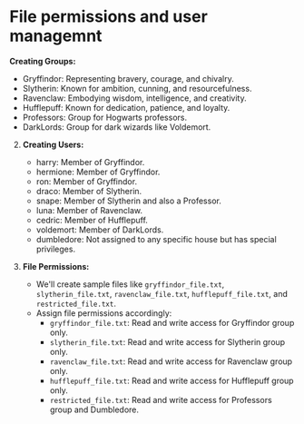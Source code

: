 # File permissions and user managemnt


**Creating Groups:**

   - Gryffindor: Representing bravery, courage, and chivalry.
   - Slytherin: Known for ambition, cunning, and resourcefulness.
   - Ravenclaw: Embodying wisdom, intelligence, and creativity.
   - Hufflepuff: Known for dedication, patience, and loyalty.
   - Professors: Group for Hogwarts professors.
   - DarkLords: Group for dark wizards like Voldemort.

2. **Creating Users:**

   - harry: Member of Gryffindor.
   - hermione: Member of Gryffindor.
   - ron: Member of Gryffindor.
   - draco: Member of Slytherin.
   - snape: Member of Slytherin and also a Professor.
   - luna: Member of Ravenclaw.
   - cedric: Member of Hufflepuff.
   - voldemort: Member of DarkLords.
   - dumbledore: Not assigned to any specific house but has special privileges.

3. **File Permissions:**

   - We'll create sample files like `gryffindor_file.txt`, `slytherin_file.txt`, `ravenclaw_file.txt`, `hufflepuff_file.txt`, and `restricted_file.txt`.
   - Assign file permissions accordingly:
     - `gryffindor_file.txt`: Read and write access for Gryffindor group only.
     - `slytherin_file.txt`: Read and write access for Slytherin group only.
     - `ravenclaw_file.txt`: Read and write access for Ravenclaw group only.
     - `hufflepuff_file.txt`: Read and write access for Hufflepuff group only.
     - `restricted_file.txt`: Read and write access for Professors group and Dumbledore.
